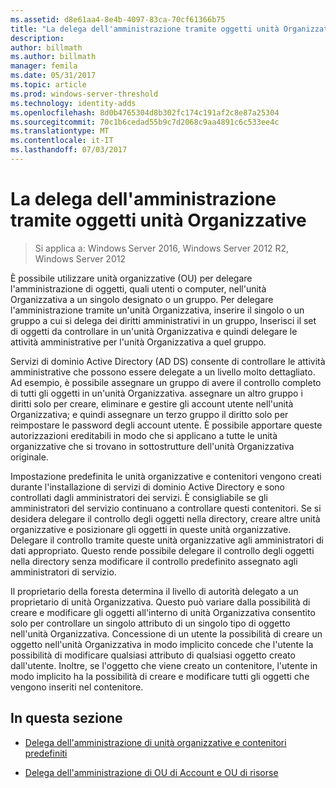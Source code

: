 ```yaml
---
ms.assetid: d8e61aa4-8e4b-4097-83ca-70cf61366b75
title: "La delega dell'amministrazione tramite oggetti unità Organizzative"
description: 
author: billmath
ms.author: billmath
manager: femila
ms.date: 05/31/2017
ms.topic: article
ms.prod: windows-server-threshold
ms.technology: identity-adds
ms.openlocfilehash: 8d0b4765304d8b302fc174c191af2c8e87a25304
ms.sourcegitcommit: 70c1b6cedad55b9c7d2068c9aa4891c6c533ee4c
ms.translationtype: MT
ms.contentlocale: it-IT
ms.lasthandoff: 07/03/2017
---
```

# <a name="delegating-administration-by-using-ou-objects"></a>La delega dell'amministrazione tramite oggetti unità Organizzative

>Si applica a: Windows Server 2016, Windows Server 2012 R2, Windows Server 2012

È possibile utilizzare unità organizzative (OU) per delegare l'amministrazione di oggetti, quali utenti o computer, nell'unità Organizzativa a un singolo designato o un gruppo. Per delegare l'amministrazione tramite un'unità Organizzativa, inserire il singolo o un gruppo a cui si delega dei diritti amministrativi in un gruppo, Inserisci il set di oggetti da controllare in un'unità Organizzativa e quindi delegare le attività amministrative per l'unità Organizzativa a quel gruppo.  
  
Servizi di dominio Active Directory (AD DS) consente di controllare le attività amministrative che possono essere delegate a un livello molto dettagliato. Ad esempio, è possibile assegnare un gruppo di avere il controllo completo di tutti gli oggetti in un'unità Organizzativa. assegnare un altro gruppo i diritti solo per creare, eliminare e gestire gli account utente nell'unità Organizzativa; e quindi assegnare un terzo gruppo il diritto solo per reimpostare le password degli account utente. È possibile apportare queste autorizzazioni ereditabili in modo che si applicano a tutte le unità organizzative che si trovano in sottostrutture dell'unità Organizzativa originale.  
  
Impostazione predefinita le unità organizzative e contenitori vengono creati durante l'installazione di servizi di dominio Active Directory e sono controllati dagli amministratori dei servizi. È consigliabile se gli amministratori del servizio continuano a controllare questi contenitori. Se si desidera delegare il controllo degli oggetti nella directory, creare altre unità organizzative e posizionare gli oggetti in queste unità organizzative. Delegare il controllo tramite queste unità organizzative agli amministratori di dati appropriato. Questo rende possibile delegare il controllo degli oggetti nella directory senza modificare il controllo predefinito assegnato agli amministratori di servizio.  
  
Il proprietario della foresta determina il livello di autorità delegato a un proprietario di unità Organizzativa. Questo può variare dalla possibilità di creare e modificare gli oggetti all'interno di unità Organizzativa consentito solo per controllare un singolo attributo di un singolo tipo di oggetto nell'unità Organizzativa. Concessione di un utente la possibilità di creare un oggetto nell'unità Organizzativa in modo implicito concede che l'utente la possibilità di modificare qualsiasi attributo di qualsiasi oggetto creato dall'utente. Inoltre, se l'oggetto che viene creato un contenitore, l'utente in modo implicito ha la possibilità di creare e modificare tutti gli oggetti che vengono inseriti nel contenitore.  
  
## <a name="in-this-section"></a>In questa sezione  
  
-   [Delega dell'amministrazione di unità organizzative e contenitori predefiniti](../../ad-ds/plan/Delegating-Administration-of-Default-Containers-and-OUs.md)  
  
-   [Delega dell'amministrazione di OU di Account e OU di risorse](../../ad-ds/plan/Delegating-Administration-of-Account-OUs-and-Resource-OUs.md)  
  


